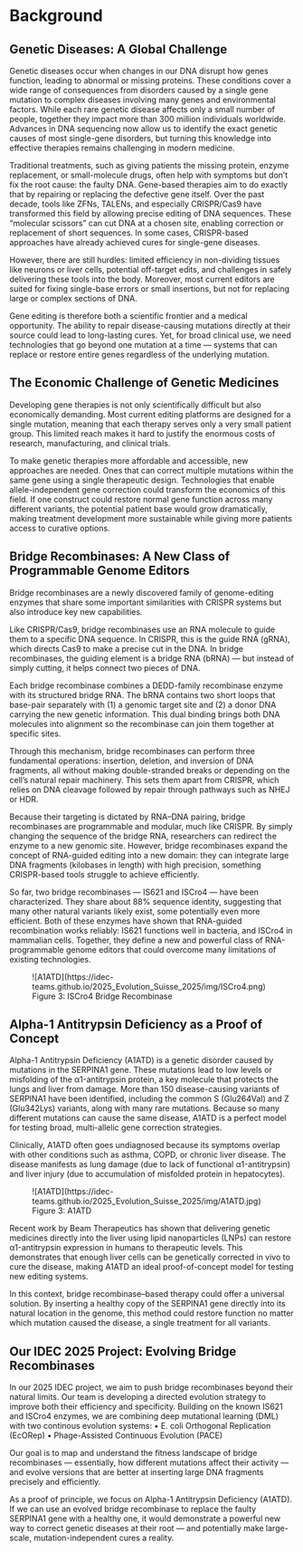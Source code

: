 # Background

## Genetic Diseases: A Global Challenge

Genetic diseases occur when changes in our DNA disrupt how genes function, leading to abnormal or missing proteins. These conditions cover a wide range of consequences from disorders caused by a single gene mutation to complex diseases involving many genes and environmental factors. While each rare genetic disease affects only a small number of people, together they impact more than 300 million individuals worldwide. Advances in DNA sequencing now allow us to identify the exact genetic causes of most single-gene disorders, but turning this knowledge into effective therapies remains challenging in modern medicine.

Traditional treatments, such as giving patients the missing protein, enzyme replacement, or small-molecule drugs, often help with symptoms but don’t fix the root cause: the faulty DNA. Gene-based therapies aim to do exactly that by repairing or replacing the defective gene itself. Over the past decade, tools like ZFNs, TALENs, and especially CRISPR/Cas9 have transformed this field by allowing precise editing of DNA sequences. These “molecular scissors” can cut DNA at a chosen site, enabling correction or replacement of short sequences. In some cases, CRISPR-based approaches have already achieved cures for single-gene diseases.

However, there are still hurdles: limited efficiency in non-dividing tissues like neurons or liver cells, potential off-target edits, and challenges in safely delivering these tools into the body. Moreover, most current editors are suited for fixing single-base errors or small insertions, but not for replacing large or complex sections of DNA.

Gene editing is therefore both a scientific frontier and a medical opportunity. The ability to repair disease-causing mutations directly at their source could lead to long-lasting cures. Yet, for broad clinical use, we need technologies that go beyond one mutation at a time — systems that can replace or restore entire genes regardless of the underlying mutation.

## The Economic Challenge of Genetic Medicines

Developing gene therapies is not only scientifically difficult but also economically demanding. Most current editing platforms are designed for a single mutation, meaning that each therapy serves only a very small patient group. This limited reach makes it hard to justify the enormous costs of research, manufacturing, and clinical trials.

To make genetic therapies more affordable and accessible, new approaches are needed. Ones that can correct multiple mutations within the same gene using a single therapeutic design. Technologies that enable allele-independent gene correction could transform the economics of this field. If one construct could restore normal gene function across many different variants, the potential patient base would grow dramatically, making treatment development more sustainable while giving more patients access to curative options.

## Bridge Recombinases: A New Class of Programmable Genome Editors

Bridge recombinases are a newly discovered family of genome-editing enzymes that share some important similarities with CRISPR systems but also introduce key new capabilities.

Like CRISPR/Cas9, bridge recombinases use an RNA molecule to guide them to a specific DNA sequence. In CRISPR, this is the guide RNA (gRNA), which directs Cas9 to make a precise cut in the DNA. In bridge recombinases, the guiding element is a bridge RNA (bRNA) — but instead of simply cutting, it helps connect two pieces of DNA. 

Each bridge recombinase combines a DEDD-family recombinase enzyme with its structured bridge RNA. The bRNA contains two short loops that base-pair separately with (1) a genomic target site and (2) a donor DNA carrying the new genetic information. This dual binding brings both DNA molecules into alignment so the recombinase can join them together at specific sites.

Through this mechanism, bridge recombinases can perform three fundamental operations: insertion, deletion, and inversion of DNA fragments, all without making double-stranded breaks or depending on the cell’s natural repair machinery. This sets them apart from CRISPR, which relies on DNA cleavage followed by repair through pathways such as NHEJ or HDR.

Because their targeting is dictated by RNA–DNA pairing, bridge recombinases are programmable and modular, much like CRISPR. By simply changing the sequence of the bridge RNA, researchers can redirect the enzyme to a new genomic site. However, bridge recombinases expand the concept of RNA-guided editing into a new domain: they can integrate large DNA fragments (kilobases in length) with high precision, something CRISPR-based tools struggle to achieve efficiently.

So far, two bridge recombinases — IS621 and ISCro4 — have been characterized. They share about 88% sequence identity, suggesting that many other natural variants likely exist, some potentially even more efficient. Both of these enzymes have shown that RNA-guided recombination works reliably: IS621 functions well in bacteria, and ISCro4 in mammalian cells. Together, they define a new and powerful class of RNA-programmable genome editors that could overcome many limitations of existing technologies.

<figure markdown>
![A1ATD](https://idec-teams.github.io/2025_Evolution_Suisse_2025/img/ISCro4.png)
<figcaption> Figure 3: ISCro4 Bridge Recombinase
</figcaption>
</figure>

## Alpha-1 Antitrypsin Deficiency as a Proof of Concept

Alpha-1 Antitrypsin Deficiency (A1ATD) is a genetic disorder caused by mutations in the SERPINA1 gene. These mutations lead to low levels or misfolding of the α1-antitrypsin protein, a key molecule that protects the lungs and liver from damage. More than 150 disease-causing variants of SERPINA1 have been identified, including the common S (Glu264Val) and Z (Glu342Lys) variants, along with many rare mutations. Because so many different mutations can cause the same disease, A1ATD is a perfect model for testing broad, multi-allelic gene correction strategies.

Clinically, A1ATD often goes undiagnosed because its symptoms overlap with other conditions such as asthma, COPD, or chronic liver disease. The disease manifests as lung damage (due to lack of functional α1-antitrypsin) and liver injury (due to accumulation of misfolded protein in hepatocytes).

<figure markdown>
![A1ATD](https://idec-teams.github.io/2025_Evolution_Suisse_2025/img/A1ATD.jpg)
<figcaption> Figure 3: A1ATD
</figcaption>
</figure>

Recent work by Beam Therapeutics has shown that delivering genetic medicines directly into the liver using lipid nanoparticles (LNPs) can restore α1-antitrypsin expression in humans to therapeutic levels. This demonstrates that enough liver cells can be genetically corrected in vivo to cure the disease, making A1ATD an ideal proof-of-concept model for testing new editing systems.

In this context, bridge recombinase–based therapy could offer a universal solution. By inserting a healthy copy of the SERPINA1 gene directly into its natural location in the genome, this method could restore function no matter which mutation caused the disease, a single treatment for all variants.

## Our IDEC 2025 Project: Evolving Bridge Recombinases

In our 2025 IDEC project, we aim to push bridge recombinases beyond their natural limits. Our team is developing a directed evolution strategy to improve both their efficiency and specificity. Building on the known IS621 and ISCro4 enzymes, we are combining deep mutational learning (DML) with two continous evolution systems:
	•	E. coli Orthogonal Replication (EcORep) 
	•	Phage-Assisted Continuous Evolution (PACE)

Our goal is to map and understand the fitness landscape of bridge recombinases — essentially, how different mutations affect their activity — and evolve versions that are better at inserting large DNA fragments precisely and efficiently.

As a proof of principle, we focus on Alpha-1 Antitrypsin Deficiency (A1ATD). If we can use an evolved bridge recombinase to replace the faulty SERPINA1 gene with a healthy one, it would demonstrate a powerful new way to correct genetic diseases at their root — and potentially make large-scale, mutation-independent cures a reality.
